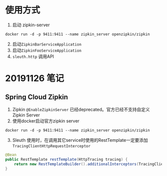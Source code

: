 # 使用方式

1. 启动 zipkin-server
```shell script
docker run -d -p 9411:9411 --name zipkin_server openzipkin/zipkin
```
2. 启动`ZipkinBarServiceApplication`
3. 启动`ZipkinFooServiceApplication`
4. `sleuth.http` 调用API

# 20191126 笔记

## Spring Cloud Zipkin

1. Zipkin `@EnableZipkinServer` 已经deprecated。官方已经不支持自定义Zipkin Server
2. 使用docker启动官方zipkin server
```shell script
docker run -d -p 9411:9411 --name zipkin_server openzipkin/zipkin
```
3. Sleuth 使用时，在调用其它service时使用的RestTemplate一定要添加`TracingClientHttpRequestInterceptor`
```java
@Bean
public RestTemplate restTemplate(HttpTracing tracing) {
    return new RestTemplateBuilder().additionalInterceptors(TracingClientHttpRequestInterceptor.create(tracing)).build();
}
```
        